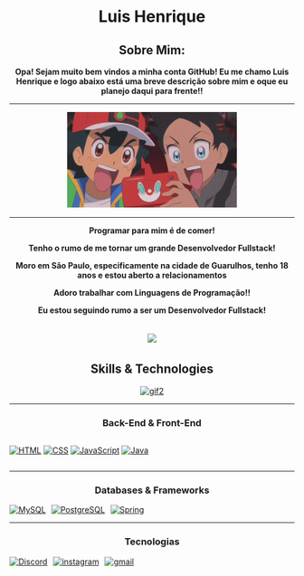 <div align="center">
  
# Luis Henrique

## Sobre Mim:

**Opa! Sejam muito bem vindos a minha conta GitHub! Eu me chamo Luis Henrique e logo abaixo está uma breve descrição sobre mim e oque eu planejo daqui para frente!!**


---

  <img src="https://github.com/Dev-Ls-07/LsIsBeautifull/blob/main/assets/tenor.gif?raw=true" alt="Pokémon" width="300"/>


---




 **Programar para mim é de comer!**

 **Tenho o rumo de me tornar um grande Desenvolvedor Fullstack!**

 **Moro em São Paulo, especificamente na cidade de Guarulhos, tenho 18 anos e estou aberto a relacionamentos**

 **Adoro trabalhar com Linguagens de Programação!!**

 **Eu estou seguindo rumo a ser um Desenvolvedor Fullstack!**


![](https://media.tenor.com/Le4lgKWwsmUAAAAi/rayman-workout.gif)
-

## Skills & Technologies  

   
   <a href="https://media1.tenor.com"><img src="https://media1.tenor.com/m/SxJQcg2-UGkAAAAC/working-from.gif" alt="gif2"></a>

---
 
 ### Back-End  &  Front-End  
 <div style="display: flex; gap: 10px;">
   
   <a href="https://developer.mozilla.org/en-US/docs/Web/HTML"><img src="https://skillicons.dev/icons?i=html" alt="HTML"></a>
   <a href="https://developer.mozilla.org/en-US/docs/Web/CSS"><img src="https://skillicons.dev/icons?i=css" alt="CSS"></a>
   <a href="https://developer.mozilla.org/en-US/docs/Web/JavaScript"><img src="https://skillicons.dev/icons?i=js" alt="JavaScript"></a>
   <a href="https://www.java.com"><img src="https://skillicons.dev/icons?i=java" alt="Java"></a>
 </div> 

---
 
 ### Databases  &  Frameworks

 <div style="display: flex; gap: 10px;">
   <a href="https://www.mysql.com/"><img src="https://skillicons.dev/icons?i=mysql" alt="MySQL"></a>
   <a href="https://www.postgresql.org/"><img src="https://skillicons.dev/icons?i=postgres" alt="PostgreSQL"></a> 
   <a href="https://spring.io/"><img src="https://skillicons.dev/icons?i=spring" alt="Spring"></a>
 </div>

---

 ###  Tecnologias
 <div style="display: flex; gap: 10px;">
   <a href="https://discord.com/"><img src="https://skillicons.dev/icons?i=discord" alt="Discord"></a>
   <a href="https://instagram.com/"><img src="https://skillicons.dev/icons?i=instagram" alt="instagram"></a>
   <a href="https://gmail.com/"><img src="https://skillicons.dev/icons?i=gmail" alt="gmail"></a>
 </div>
 
 
